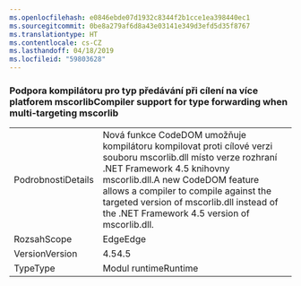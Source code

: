 ```yaml
---
ms.openlocfilehash: e0846ebde07d1932c8344f2b1cce1ea398440ec1
ms.sourcegitcommit: 0be8a279af6d8a43e03141e349d3efd5d35f8767
ms.translationtype: HT
ms.contentlocale: cs-CZ
ms.lasthandoff: 04/18/2019
ms.locfileid: "59803628"
---
```

### <a name="compiler-support-for-type-forwarding-when-multi-targeting-mscorlib"></a><span data-ttu-id="88c85-101">Podpora kompilátoru pro typ předávání při cílení na více platforem mscorlib</span><span class="sxs-lookup"><span data-stu-id="88c85-101">Compiler support for type forwarding when multi-targeting mscorlib</span></span>

|   |   |
|---|---|
|<span data-ttu-id="88c85-102">Podrobnosti</span><span class="sxs-lookup"><span data-stu-id="88c85-102">Details</span></span>|<span data-ttu-id="88c85-103">Nová funkce CodeDOM umožňuje kompilátoru kompilovat proti cílové verzi souboru mscorlib.dll místo verze rozhraní .NET Framework 4.5 knihovny mscorlib.dll.</span><span class="sxs-lookup"><span data-stu-id="88c85-103">A new CodeDOM feature allows a compiler to compile against the targeted version of mscorlib.dll instead of the .NET Framework 4.5 version of mscorlib.dll.</span></span>|
|<span data-ttu-id="88c85-104">Rozsah</span><span class="sxs-lookup"><span data-stu-id="88c85-104">Scope</span></span>|<span data-ttu-id="88c85-105">Edge</span><span class="sxs-lookup"><span data-stu-id="88c85-105">Edge</span></span>|
|<span data-ttu-id="88c85-106">Version</span><span class="sxs-lookup"><span data-stu-id="88c85-106">Version</span></span>|<span data-ttu-id="88c85-107">4.5</span><span class="sxs-lookup"><span data-stu-id="88c85-107">4.5</span></span>|
|<span data-ttu-id="88c85-108">Type</span><span class="sxs-lookup"><span data-stu-id="88c85-108">Type</span></span>|<span data-ttu-id="88c85-109">Modul runtime</span><span class="sxs-lookup"><span data-stu-id="88c85-109">Runtime</span></span>|
